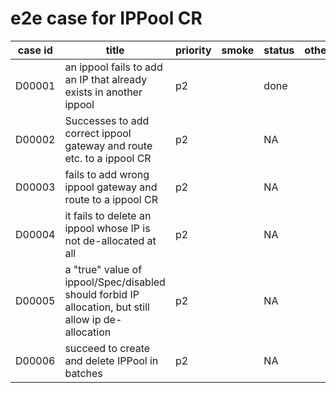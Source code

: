 # e2e case for IPPool CR

| case id   | title                                                                                                      | priority | smoke | status | other |
|-----------|------------------------------------------------------------------------------------------------------------|----------|-------|--------|-------|
| D00001    | an ippool fails to add an IP that already exists in another ippool                                         | p2       |       | done   |       |
| D00002    | Successes to add correct ippool gateway and route etc. to a ippool CR                                      | p2       |       | NA     |       |
| D00003    | fails to add wrong ippool gateway and route to a ippool CR                                                 | p2       |       | NA     |       |
| D00004    | it fails to delete an ippool whose IP is not de-allocated at all                                           | p2       |       | NA     |       |
| D00005    | a "true" value of ippool/Spec/disabled should forbid IP allocation, but still allow ip de-allocation       | p2       |       | NA     |       |
| D00006    | succeed to create and delete IPPool in batches                                                             | p2       |       | NA     |       |
